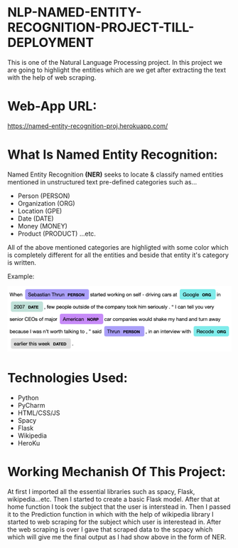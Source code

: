 # NLP-NAMED-ENTITY-RECOGNITION-PROJECT-TILL-DEPLOYMENT
This is one of the Natural Language Processing project. In this project we are going to highlight the entities which are we get after extracting the text with the help of web scraping. 


# Web-App URL:

https://named-entity-recognition-proj.herokuapp.com/


# What Is Named Entity Recognition:
Named Entity Recognition <b>(NER)</b> seeks to locate & classify named entities mentioned in unstructured text pre-defined categories such as...
- Person             (PERSON)
- Organization       (ORG) 
- Location           (GPE) 
- Date               (DATE)
- Money              (MONEY)   
- Product            (PRODUCT)
...etc.

All of the above mentioned categories are highligted with some color which is completely different for all the entities and beside that entity it's category is written.

Example:

![](NER1.png)

# Technologies Used:

- Python
- PyCharm
- HTML/CSS/JS
- Spacy
- Flask
- Wikipedia
- HeroKu


# Working Mechanish Of This Project:

At first I imported all the essential libraries such as spacy, Flask, wikipedia...etc. Then I started to create a basic Flask model.
After that at home function I took the subject that the user is interstead in. Then I passed it to the Prediction function in which with the help of wikipedia library I started to web scraping for the subject which user is interestead in. After the web scraping is over I gave that scraped data to the scpacy which which will give me the final output as I had show above in the form of NER.
